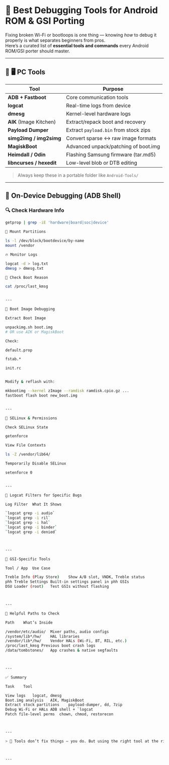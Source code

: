 # 🧰 Best Debugging Tools for Android ROM & GSI Porting

Fixing broken Wi-Fi or bootloops is one thing — knowing *how* to debug it properly is what separates beginners from pros.  
Here’s a curated list of **essential tools and commands** every Android ROM/GSI porter should master.

---

## 🧪 🖥️ PC Tools

| Tool                   | Purpose                              |
|------------------------|---------------------------------------|
| **ADB + Fastboot**     | Core communication tools             |
| **logcat**             | Real-time logs from device           |
| **dmesg**              | Kernel-level hardware logs           |
| **AIK** (Image Kitchen)| Extract/repack boot and recovery     |
| **Payload Dumper**     | Extract `payload.bin` from stock zips|
| **simg2img / img2simg**| Convert sparse ↔ raw image formats   |
| **MagiskBoot**         | Advanced unpack/patching of boot.img |
| **Heimdall / Odin**    | Flashing Samsung firmware (tar.md5)  |
| **libncurses / hexedit**| Low-level blob or DTB editing       |

> Always keep these in a portable folder like `Android-Tools/`

---

## 📱 On-Device Debugging (ADB Shell)

### 🔍 Check Hardware Info
```bash
getprop | grep -iE 'hardware|board|soc|device'

🧱 Mount Partitions

ls -l /dev/block/bootdevice/by-name
mount /vendor

🔥 Monitor Logs

logcat -d > log.txt
dmesg > dmesg.txt

🧪 Check Boot Reason

cat /proc/last_kmsg


---

🔧 Boot Image Debugging

Extract Boot Image

unpackimg.sh boot.img
# OR use AIK or MagiskBoot

Check:

default.prop

fstab.*

init.rc


Modify & reflash with:

mkbootimg --kernel zImage --ramdisk ramdisk.cpio.gz ...
fastboot flash boot new_boot.img


---

🔐 SELinux & Permissions

Check SELinux State

getenforce

View File Contexts

ls -Z /vendor/lib64/

Temporarily Disable SELinux

setenforce 0


---

📁 Logcat Filters for Specific Bugs

Log Filter	What It Shows

`logcat	grep -i audio`
`logcat	grep -i ril`
`logcat	grep -i hal`
`logcat	grep -i binder`
`logcat	grep -i denied`



---

🧠 GSI-Specific Tools

Tool / App	Use Case

Treble Info (Play Store)	Show A/B slot, VNDK, Treble status
phh Treble Settings	Built-in settings panel in phh GSIs
DSU Loader (root)	Test GSIs without flashing



---

📂 Helpful Paths to Check

Path	What’s Inside

/vendor/etc/audio/	Mixer paths, audio configs
/system/lib*/hw/	HAL libraries
/vendor/lib*/hw/	Vendor HALs (Wi-Fi, BT, RIL, etc.)
/proc/last_kmsg	Previous boot crash logs
/data/tombstones/	App crashes & native segfaults



---

✅ Summary

Task	Tool

View logs	logcat, dmesg
Boot.img analysis	AIK, MagiskBoot
Extract stock partitions	payload-dumper, dd, 7zip
Debug Wi-Fi or HALs	ADB shell + `logcat
Patch file-level perms	chown, chmod, restorecon



---

> 🧠 Tools don’t fix things — you do. But using the right tool at the right time can save hours of guessing and help you pinpoint even the nastiest GSI or recovery bugs.



---
